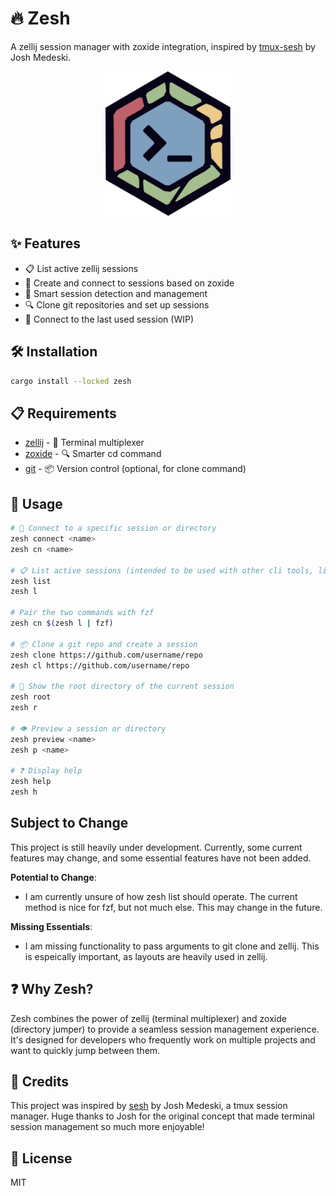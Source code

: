 # 🔥 Zesh

A zellij session manager with zoxide integration, inspired by [tmux-sesh](https://github.com/joshmedeski/sesh)
by Josh Medeski.

<p align="center">
  <img src="https://raw.githubusercontent.com/zellij-org/zellij/main/assets/logo.png" alt="Zellij Logo" width="200">
</p>

## ✨ Features

- 📋 List active zellij sessions
- 📁 Create and connect to sessions based on zoxide
- 🧠 Smart session detection and management
- 🔍 Clone git repositories and set up sessions
- 🔄 Connect to the last used session (WIP)

## 🛠️ Installation

```bash
cargo install --locked zesh
```

## 📋 Requirements

- [zellij](https://zellij.dev/) - 🧩 Terminal multiplexer
- [zoxide](https://github.com/ajeetdsouza/zoxide) - 🔍 Smarter cd command
- [git](https://git-scm.com/) - 📦 Version control (optional, for clone command)

## 🚀 Usage

```bash
# 🔗 Connect to a specific session or directory
zesh connect <name>
zesh cn <name>

# 📋 List active sessions (intended to be used with other cli tools, like fzf)
zesh list
zesh l

# Pair the two commands with fzf
zesh cn $(zesh l | fzf)

# 📦 Clone a git repo and create a session
zesh clone https://github.com/username/repo
zesh cl https://github.com/username/repo

# 📂 Show the root directory of the current session
zesh root
zesh r

# 👁️ Preview a session or directory
zesh preview <name>
zesh p <name>

# ❓ Display help
zesh help
zesh h
```

## Subject to Change

This project is still heavily under development. Currently, some current
features may change, and some essential features have not been added.

**Potential to Change**:

- I am currently unsure of how zesh list should operate. The current method is
nice for fzf, but not much else. This may change in the future.

**Missing Essentials**:

- I am missing functionality to pass arguments to git clone and zellij. This
is espeically important, as layouts are heavily used in zellij.

## ❓ Why Zesh?

Zesh combines the power of zellij (terminal multiplexer) and zoxide
(directory jumper) to provide a seamless session management experience. It's
designed for developers who frequently work on multiple projects and want to
quickly jump between them.

## 🙏 Credits

This project was inspired by [sesh](https://github.com/joshmedeski/sesh) by
Josh Medeski, a tmux session manager. Huge thanks to Josh for the original
concept that made terminal session management so much more enjoyable!

## 📜 License

MIT
